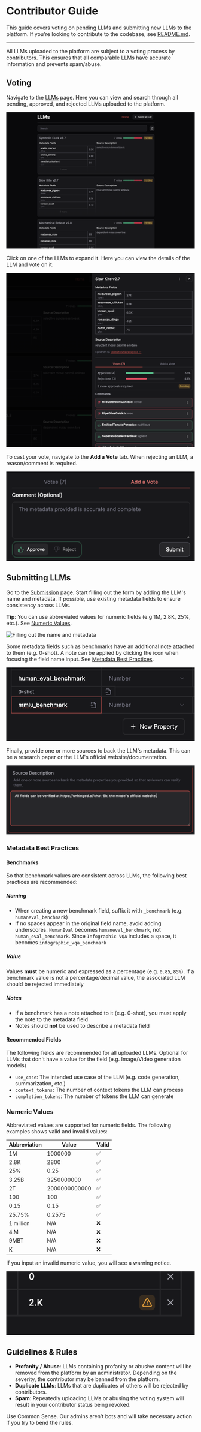 # Contributor Guide

This guide covers voting on pending LLMs and submitting new LLMs to the platform.
If you're looking to contribute to the codebase, see [README.md](../README.md).

---

All LLMs uploaded to the platform are subject to a voting process by contributors.
This ensures that all comparable LLMs have accurate information and prevents spam/abuse.

## Voting

Navigate to the [LLMs](https://ai-to.ai/llms) page. Here you can view and search through all pending, approved, and rejected LLMs uploaded to the platform.

![LLMs page](./images/llms.png)

Click on one of the LLMs to expand it. Here you can view the details of the LLM and vote on it.

![LLM details](./images/llm-details.png)

To cast your vote, navigate to the **Add a Vote** tab. When rejecting an LLM, a reason/comment is required.

![Add a Vote](./images/vote-form.png)

## Submitting LLMs

Go to the [Submission](https://ai-to.ai/submit) page. Start filling out the form by adding the LLM's name and metadata. If possible, use existing metadata fields to ensure consistency across LLMs.

**Tip**: You can use abbreviated values for numeric fields (e.g 1M, 2.8K, 25%, etc.). See [Numeric Values](#numericvalues).

![Filling out the name and metadata](./images/add-name-metadata.png.png)

Some metadata fields such as benchmarks have an additional note attached to them (e.g. 0-shot). A note can be applied by clicking the icon when focusing the field name input. See [Metadata Best Practices](#metadatabestpractices).

![Adding a note to a metadata field](./images/meta-note.png)

Finally, provide one or more sources to back the LLM's metadata. This can be a research paper or the LLM's official website/documentation.

![Adding a source](./images/meta-src.png)

### Metadata Best Practices

#### Benchmarks

So that benchmark values are consistent across LLMs, the following best practices are recommended:

##### Naming

- When creating a new benchmark field, suffix it with `_benchmark` (e.g. `humaneval_benchmark`)
- If no spaces appear in the original field name, avoid adding underscores. `HumanEval` becomes `humaneval_benchmark`, not `human_eval_benchmark`. Since `Infographic VQA` includes a space, it becomes `infographic_vqa_benchmark`

##### Value

Values **must** be numeric and expressed as a percentage (e.g. `0.85`, `85%`). If a benchmark value is not a percentage/decimal value, the associated LLM should be rejected immediately

##### Notes

- If a benchmark has a note attached to it (e.g. 0-shot), you must apply the note to the metadata field
- Notes should **not** be used to describe a metadata field

#### Recommended Fields

The following fields are recommended for all uploaded LLMs. Optional for LLMs that don't have a value for the field (e.g. Image/Video generation models)

- `use_case`: The intended use case of the LLM (e.g. code generation, summarization, etc.)
- `context_tokens`: The number of context tokens the LLM can process
- `completion_tokens`: The number of tokens the LLM can generate

### Numeric Values

Abbreviated values are supported for numeric fields. The following examples shows valid and invalid values:

| Abbreviation | Value         | Valid |
| ------------ | ------------- | ----- |
| 1M           | 1000000       | ✅    |
| 2.8K         | 2800          | ✅    |
| 25%          | 0.25          | ✅    |
| 3.25B        | 3250000000    | ✅    |
| 2T           | 2000000000000 | ✅    |
| 100          | 100           | ✅    |
| 0.15         | 0.15          | ✅    |
| 25.75%       | 0.2575        | ✅    |
| 1 million    | N/A           | ❌    |
| 4.M          | N/A           | ❌    |
| 9MBT         | N/A           | ❌    |
| K            | N/A           | ❌    |

If you input an invalid numeric value, you will see a warning notice.

![Invalid number](./images/invalid-number.png)

## Guidelines & Rules

- **Profanity / Abuse**: LLMs containing profanity or abusive content will be removed from the platform by an administrator. Depending on the severity, the contributor may be banned from the platform.
- **Duplicate LLMs**: LLMs that are duplicates of others will be rejected by contributors.
- **Spam**: Repeatedly uploading LLMs or abusing the voting system will result in your contributor status being revoked.

Use Common Sense. Our admins aren't bots and will take necessary action if you try to bend the rules.
